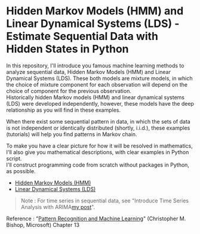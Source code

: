 # Hidden Markov Models (HMM) and Linear Dynamical Systems (LDS) - Estimate Sequential Data with Hidden States in Python

In this repository, I'll introduce you famous machine learning methods to analyze sequential data, Hidden Markov Models (HMM) and Linear Dynamical Systems (LDS). These both models are mixture models, in which the choice of mixture component for each observation will depend on the choice of component for the previous observation.<br>
Historically hidden Markov models (HMM) and linear dynamical systems (LDS) were developed independently, however, these models have the deep relationship as you will find in these examples.

When there exist some sequential pattern in data, in which the sets of data is not independent or identically distributed (shortly, i.i.d.), these examples (tutorials) will help you find patterns in Markov chain.

To make you have a clear picture for how it will be resolved in mathematics, I'll also give you mathematical descriptions, with clear examples in Python script.<br>
I'll construct programming code from scratch without packages in Python, as possible.

- [Hidden Markov Models (HMM)](01-hmm-em-algorithm.ipynb)
- [Linear Dynamical Systems (LDS)](02-lds-em-algorithm.ipynb)

> Note : For time series in sequential data, see "Introduce Time Series Analysis with ARIMA[my post](https://tsmatz.wordpress.com/2017/07/26/time-series-arima-r-tutorial-01-ar-ma/)".

Reference : "[Pattern Recognition and Machine Learning](https://www.microsoft.com/en-us/research/uploads/prod/2006/01/Bishop-Pattern-Recognition-and-Machine-Learning-2006.pdf?ranMID=24542&ranEAID=TnL5HPStwNw&ranSiteID=TnL5HPStwNw-g4zE85KQgCXaCQfYBhtuFQ&epi=TnL5HPStwNw-g4zE85KQgCXaCQfYBhtuFQ&irgwc=1&OCID=AID2200057_aff_7593_1243925&tduid=%28ir__vhvv9m6caokf6nb62oprh029if2xo0rux3ga300300%29%287593%29%281243925%29%28TnL5HPStwNw-g4zE85KQgCXaCQfYBhtuFQ%29%28%29&irclickid=_vhvv9m6caokf6nb62oprh029if2xo0rux3ga300300)" (Christopher M. Bishop, Microsoft) Chapter 13
